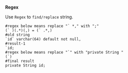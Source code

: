 **Regex**

Use `Regex` to `find/replace` string.

```regu
#regex below means replace "` *," with ";"
(` )(.*)(,) = (` .*,)
#old string
`id` varchar(64) default not null,
#result-1
`id;
#regex below means replace "`" with "private String "
(`)
#final result
private String id;
```

